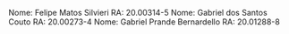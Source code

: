 Nome: Felipe Matos Silvieri         RA: 20.00314-5
Nome: Gabriel dos Santos Couto      RA: 20.00273-4
Nome: Gabriel Prande Bernardello    RA: 20.01288-8